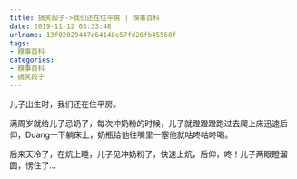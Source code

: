 ```yaml
---
title: 搞笑段子->我们还在住平房 | 糗事百科
date: 2019-11-12 03:33:48
urlname: 13f02029447e64148e57fd26fb45568f
tags: 
- 糗事百科
categories:
- 糗事百科
- 搞笑段子
---
```

儿子出生时，我们还在住平房。

满周岁就给儿子忌奶了，每次冲奶粉的时候，儿子就蹬蹬蹬跑过去爬上床迅速后仰，Duang一下躺床上，奶瓶给他往嘴里一塞他就咕咚咕咚喝。

后来天冷了，在炕上睡，儿子见冲奶粉了，快速上炕，后仰，咚！儿子两眼瞪溜圆，愣住了…


